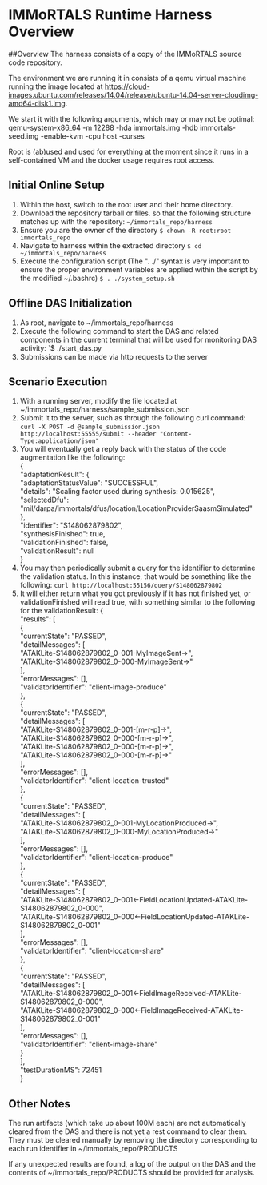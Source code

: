 # IMMoRTALS Runtime Harness Overview

##Overview
The harness consists of a copy of the IMMoRTALS source code repository.

The environment we are running it in consists of a qemu virtual machine running the image located at https://cloud-images.ubuntu.com/releases/14.04/release/ubuntu-14.04-server-cloudimg-amd64-disk1.img.

We start it with the following arguments, which may or may not be optimal: qemu-system-x86_64 -m 12288 -hda immortals.img -hdb immortals-seed.img -enable-kvm -cpu host -curses

Root is (ab)used and used for everything at the moment since it runs in a self-contained VM and the docker usage requires root access.

## Initial Online Setup
1.  Within the host, switch to the root user and their home directory.
2.  Download the repository tarball or files. so that the following structure matches up with the repository:
    `~/immortals_repo/harness`
3.  Ensure you are the owner of the directory
    `$ chown -R root:root immortals_repo`
3.  Navigate to harness within the extracted directory
    `$ cd ~/immortals_repo/harness`
4.  Execute the configuration script (The ". ./" syntax is very important to ensure the proper environment variables are applied within the script by the modified ~/.bashrc)
    `$ . ./system_setup.sh`

## Offline DAS Initialization
1.  As root, navigate to ~/immortals_repo/harness
2.  Execute the following command to start the DAS and related components in the current terminal that will be used for monitoring DAS activity:
    `$ ./start_das.py
4.  Submissions can be made via http requests to the server

## Scenario Execution
1. With a running server, modify the file located at ~/immortals_repo/harness/sample_submission.json
2. Submit it to the server, such as through the following curl command:
    `curl -X POST -d @sample_submission.json http://localhost:55555/submit --header "Content-Type:application/json"`
3. You will eventually get a reply back with the status of the code augmentation like the following:  
{  
    "adaptationResult": {  
        "adaptationStatusValue": "SUCCESSFUL",  
        "details": "Scaling factor used during synthesis: 0.015625",  
        "selectedDfu": "mil/darpa/immortals/dfus/location/LocationProviderSaasmSimulated"  
    },  
    "identifier": "S148062879802",  
    "synthesisFinished": true,  
    "validationFinished": false,  
    "validationResult": null  
} 
4.  You may then periodically submit a query for the identifier to determine the validation status. In this instance, that would be something like the following:
    `curl http://localhost:55156/query/S148062879802`
5.  It will either return what you got previously if it has not finished yet, or validationFinished will read true, with something similar to the following for the validationResult:
{  
    "results": [  
        {  
            "currentState": "PASSED",  
            "detailMessages": [  
                "ATAKLite-S148062879802_0-001-MyImageSent->",  
                "ATAKLite-S148062879802_0-000-MyImageSent->"  
            ],  
            "errorMessages": [],  
            "validatorIdentifier": "client-image-produce"  
        },  
        {  
            "currentState": "PASSED",  
            "detailMessages": [  
                "ATAKLite-S148062879802_0-001-[m-r-p]->",  
                "ATAKLite-S148062879802_0-000-[m-r-p]->",  
                "ATAKLite-S148062879802_0-000-[m-r-p]->",  
                "ATAKLite-S148062879802_0-000-[m-r-p]->"  
            ],  
            "errorMessages": [],  
            "validatorIdentifier": "client-location-trusted"  
        },  
        {  
            "currentState": "PASSED",  
            "detailMessages": [  
                "ATAKLite-S148062879802_0-001-MyLocationProduced->",  
                "ATAKLite-S148062879802_0-000-MyLocationProduced->"  
            ],  
            "errorMessages": [],  
            "validatorIdentifier": "client-location-produce"  
        },  
        {  
            "currentState": "PASSED",  
            "detailMessages": [  
                "ATAKLite-S148062879802_0-001<-FieldLocationUpdated-ATAKLite-S148062879802_0-000",  
                "ATAKLite-S148062879802_0-000<-FieldLocationUpdated-ATAKLite-S148062879802_0-001"  
            ],  
            "errorMessages": [],  
            "validatorIdentifier": "client-location-share"  
        },  
        {  
            "currentState": "PASSED",  
            "detailMessages": [  
                "ATAKLite-S148062879802_0-001<-FieldImageReceived-ATAKLite-S148062879802_0-000",  
                "ATAKLite-S148062879802_0-000<-FieldImageReceived-ATAKLite-S148062879802_0-001"  
            ],  
            "errorMessages": [],  
            "validatorIdentifier": "client-image-share"  
        }  
    ],  
    "testDurationMS": 72451  
}  

## Other Notes
The run artifacts (which take up about 100M each) are not automatically cleared from the DAS and there is not yet a
 rest command to clear them. They must be cleared manually by removing the directory corresponding to each run 
 identifier in ~/immortals_repo/PRODUCTS  
 
If any unexpected results are found, a log of the output on the DAS and the contents of ~/immortals_repo/PRODUCTS should be provided for analysis.

